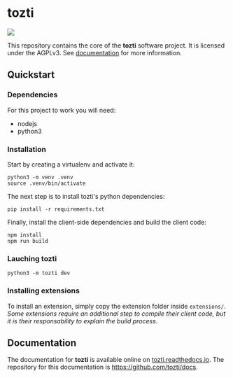 # tozti

![](https://readthedocs.org/projects/pip/badge/?version=latest)

This repository contains the core of the **tozti** software project. It is licensed
under the AGPLv3. See [documentation](https://tozti.readthedocs.io/en/latest/)
for more information.


## Quickstart

### Dependencies

For this project to work you will need:
- nodejs
- python3

### Installation

Start by creating a virtualenv and activate it:
```
python3 -m venv .venv
source .venv/bin/activate
```

The next step is to install tozti's python dependencies:
```
pip install -r requirements.txt
```

Finally, install the client-side dependencies and build the client code:
```
npm install
npm run build
```

### Lauching tozti

```
python3 -m tozti dev
```

### Installing extensions

To install an extension, simply copy the extension folder inside `extensions/`.
*Some extensions require an additional step to compile their client code, but it is their responsability to explain the build process*.

## Documentation

The documentation for **tozti** is available online on [tozti.readthedocs.io](https://tozti.readthedocs.io).
The repository for this documentation is https://github.com/tozti/docs.
